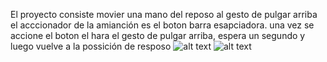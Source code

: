
El proyecto consiste movier una mano del reposo al gesto de pulgar arriba
el acccionador de la amianción es el boton barra esapciadora.
una vez se accione el boton el hara el gesto de pulgar arriba, 
espera un segundo y luego vuelve a la possición de resposo
![alt text](image.png)
![alt text](image-1.png)
